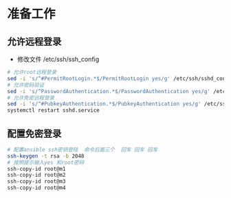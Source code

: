 #  准备工作

## 允许远程登录

* 修改文件 /etc/ssh/ssh_config 

```bash
# 允许root远程登录
sed -i 's/^#PermitRootLogin.*$/PermitRootLogin yes/g' /etc/ssh/sshd_config  
# 允许密码验证
sed -i 's/^PasswordAuthentication.*$/PasswordAuthentication yes/g' /etc/ssh/sshd_config  
# 允许免密远程登录
sed -i 's/^#PubkeyAuthentication.*$/PubkeyAuthentication yes/g' /etc/ssh/sshd_config  
systemctl restart sshd.service
```

## 配置免密登录


```bash
# 配置ansible ssh密钥登陆  命令后面三个  回车 回车 回车
ssh-keygen -t rsa -b 2048 
# 按照提示输入yes 和root密码
ssh-copy-id root@m1
ssh-copy-id root@m2
ssh-copy-id root@m3
ssh-copy-id root@m4
```
 